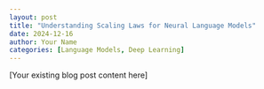 ```yaml
---
layout: post
title: "Understanding Scaling Laws for Neural Language Models"
date: 2024-12-16
author: Your Name
categories: [Language Models, Deep Learning]
---
```


[Your existing blog post content here]